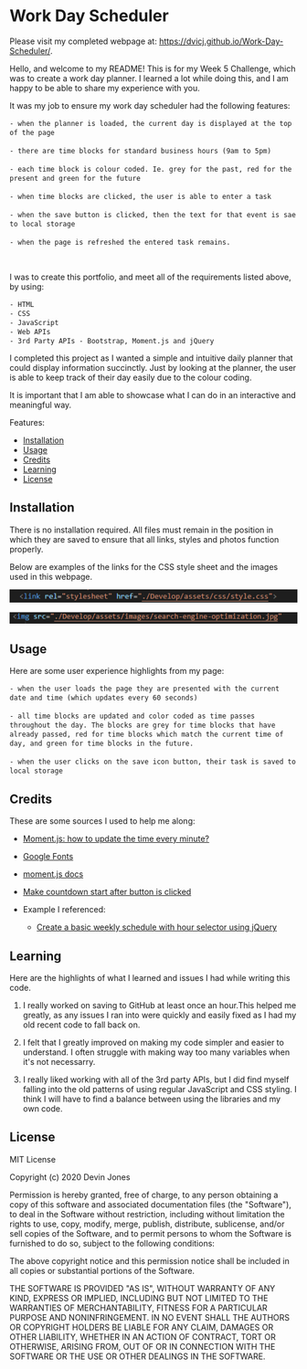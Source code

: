 # Work Day Scheduler 

Please visit my completed webpage at:  https://dvicj.github.io/Work-Day-Scheduler/.

Hello, and welcome to my README! This is for my Week 5 Challenge, which was to create a work day planner. I learned a lot while doing this, and I am happy to be able to share my experience with you. 

It was my job to ensure my work day scheduler had the following features: 

	- when the planner is loaded, the current day is displayed at the top of the page 

	- there are time blocks for standard business hours (9am to 5pm)
    
    - each time block is colour coded. Ie. grey for the past, red for the present and green for the future

    - when time blocks are clicked, the user is able to enter a task

    - when the save button is clicked, then the text for that event is sae to local storage 
    
    - when the page is refreshed the entered task remains. 

<br>

I was to create this portfolio, and meet all of the requirements listed above, by using: 

	- HTML
    - CSS 
    - JavaScript
    - Web APIs
    - 3rd Party APIs - Bootstrap, Moment.js and jQuery
	
I completed this project as I wanted a simple and intuitive daily planner that could display information succinctly. Just by looking at the planner, the user is able to keep track of their day easily due to the colour coding. 

It is important that I am able to showcase what I can do in an interactive and meaningful way. 

Features: 


* [Installation](#installation)
* [Usage](#usage)
* [Credits](#credits)
* [Learning](#learning)
* [License](#license)


## Installation

There is no installation required. All files must remain in the position in which they are saved to ensure that all links, styles and photos function properly. 

Below are examples of the links for the CSS style sheet and the images used in this webpage. 

![style sheet relative path](https://github.com/dvicj/Horiseon-Accessibility/blob/main/style%20sheet%20relative%20path.PNG)

![image relative path](https://github.com/dvicj/Horiseon-Accessibility/blob/main/image%20relative%20path.PNG)

## Usage

Here are some user experience highlights from my page: 

    - when the user loads the page they are presented with the current date and time (which updates every 60 seconds)

    - all time blocks are updated and color coded as time passes throughout the day. The blocks are grey for time blocks that have already passed, red for time blocks which match the current time of day, and green for time blocks in the future. 

    - when the user clicks on the save icon button, their task is saved to local storage

## Credits
These are some sources I used to help me along:

- [Moment.js: how to update the time every minute?](https://stackoverflow.com/questions/30075229/moment-js-how-to-update-the-time-every-minute/54382706)

- [Google Fonts](https://fonts.google.com/)

- [moment.js docs](https://momentjscom.readthedocs.io/en/latest/moment/04-displaying/01-format/)

- [Make countdown start after button is clicked](https://stackoverflow.com/questions/21670438/make-countdown-start-after-button-is-clicked)

- Example I referenced: 
    - [Create a basic weekly schedule with hour selector using jQuery](https://www.jqueryscript.net/time-clock/Create-A-Basic-Weekly-Schedule-with-Hour-Selector-Using-jQuery.html)


## Learning
Here are the highlights of what I learned and issues I had while writing this code.

1. I really worked on saving to GitHub at least once an hour.This helped me greatly, as any issues I ran into were quickly and easily fixed as I had my old recent code to fall back on. 

2. I felt that I greatly improved on making my code simpler and easier to understand. I often struggle with making way too many variables when it's not necessarry.  

3. I really liked working with all of the 3rd party APIs, but I did find myself falling into the old patterns of using regular JavaScript and CSS styling. I think I will have to find a balance between using the libraries and my own code. 

## License

MIT License

Copyright (c) 2020 Devin Jones 

Permission is hereby granted, free of charge, to any person obtaining a copy
of this software and associated documentation files (the "Software"), to deal
in the Software without restriction, including without limitation the rights
to use, copy, modify, merge, publish, distribute, sublicense, and/or sell
copies of the Software, and to permit persons to whom the Software is
furnished to do so, subject to the following conditions:

The above copyright notice and this permission notice shall be included in all
copies or substantial portions of the Software.

THE SOFTWARE IS PROVIDED "AS IS", WITHOUT WARRANTY OF ANY KIND, EXPRESS OR
IMPLIED, INCLUDING BUT NOT LIMITED TO THE WARRANTIES OF MERCHANTABILITY,
FITNESS FOR A PARTICULAR PURPOSE AND NONINFRINGEMENT. IN NO EVENT SHALL THE
AUTHORS OR COPYRIGHT HOLDERS BE LIABLE FOR ANY CLAIM, DAMAGES OR OTHER
LIABILITY, WHETHER IN AN ACTION OF CONTRACT, TORT OR OTHERWISE, ARISING FROM,
OUT OF OR IN CONNECTION WITH THE SOFTWARE OR THE USE OR OTHER DEALINGS IN THE
SOFTWARE.

    

